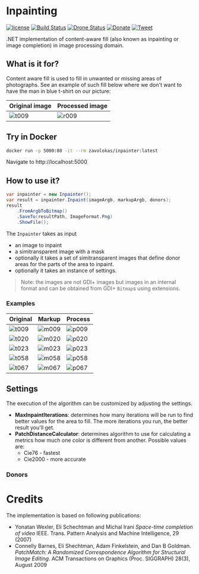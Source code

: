 # Inpainting
[![license](https://img.shields.io/github/license/mashape/apistatus.svg?style=flat-square)]()
[![Build Status](https://travis-ci.org/zavolokas/Inpainting.svg?branch=master)](https://travis-ci.org/zavolokas/Inpainting)
[![Drone Status](https://cloud.drone.io/api/badges/zavolokas/Inpainting/status.svg)](https://cloud.drone.io/zavolokas/Inpainting)
[![Donate](https://img.shields.io/badge/Donate-PayPal-green.svg)](https://www.paypal.me/zavolokas)
[![Tweet](https://img.shields.io/twitter/url/http/shields.io.svg?style=social)](https://twitter.com/intent/tweet?text=CSharp+project+that+allows+to+remove+an+unwanted+object+from+photo+smartly+as+it+never+was+there&url=https://github.com/zavolokas/Inpainting&hashtags=contentawarefill,csharp,inpainting,imageprocessing,opensource)

.NET implementation of content-aware fill (also known as inpainting or image completion) in image processing domain.

## What is it for?
Content aware fill is used to fill in unwanted or missing areas of photographs. See an example of such fill below where we don't want to have the man in blue t-shirt on our picture:

| Original image | Processed image |
|----------------|-----------------|
| ![t009] | ![r009] |

## Try in Docker

```bash
docker run -p 5000:80 -it --rm zavolokas/inpainter:latest
```

Navigate to http://localhost:5000

## How to use it?

```csharp
var inpainter = new Inpainter();
var result = inpainter.Inpaint(imageArgb, markupArgb, donors);
result
    .FromArgbToBitmap()
    .SaveTo(resultPath, ImageFormat.Png)
    .ShowFile();
```

The `Inpainter` takes as input 
- an image to inpaint
- a simitransparent image with a mask
- optionally it takes a set of simitransparent images that define donor areas for the parts of the area to inpaint.
- optionally it takes an instance of settings.

> Note: the images are not GDI+ images but images in an internal format and can be obtained from GDI+ `Bitmap`s using extensions.

### Examples

| Original | Markup | Process|
| ----------- | ------ |-------|
| ![t009]   | ![m009]|![p009]|
| ![t020]   | ![m020]|![p020]|
| ![t023]   | ![m023]|![p023]|
| ![t058]   | ![m058]|![p058]|
| ![t067]   | ![m067]|![p067]|

## Settings
The execution of the algorithm can be customized by adjusting the settings. 
- **MaxInpaintIterations**: determines how many iterations will be run to find better values for the area to fill. The more iterations you run, the better result you'll get.
- **PatchDistanceCalculator**: determines algorithm to use for calculating a metrics how much one color is different from another. Possible values are:
  - Cie76 - fastest
  - Cie2000 - more accurate


### Donors

# Credits
The implementation is based on following publications:
- Yonatan Wexler, Eli Schechtman and Michal Irani *Space-time completion of video* IEEE. Trans. Pattern Analysis and Machine Intelligence, 29 (2007)
- Connelly Barnes, Eli Shechtman, Adam Finkelstein, and Dan B Goldman. *PatchMatch: A Randomized Correspondence Algorithm for Structural Image Editing*. ACM Transactions on Graphics (Proc. SIGGRAPH) 28(3), August 2009


[t009]: images/t009.jpg "original image"
[r009]: images/r009.png "original image"
[m009]: images/m009.png "markup"
[p009]: images/t009.gif "process"

[t020]: images/t020.jpg "original image"
[m020]: images/m020.png "markup"
[p020]: images/t020.gif "process"

[t023]: images/t023.jpg "original image"
[m023]: images/m023.png "markup"
[p023]: images/t023.gif "process"

[t058]: images/t058.jpg "original image"
[m058]: images/m058_1.png "markup"
[p058]: images/t058.gif "process"

[t067]: images/t067.jpg "original image"
[m067]: images/m067.png "markup"
[p067]: images/t067.gif "process"

